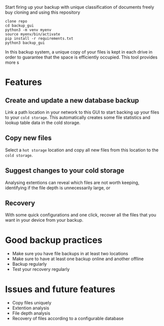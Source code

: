 Start firing up your backup with unique classification of documents freely buy cloning and using this repository

```
clone repo
cd backup_gui
python3 -m venv myenv
source myenv/bin/activate
pip install -r requirements.txt
python3 backup_gui
```

In this backup system, a unique copy of your files is kept in each drive in order to guarantee that the space is efficiently occupied.
This tool provides more s


# Features

## Create and update a new database backup
Link a path location in your network to this GUI to start backing up your files to your ``cold storage``.
This automatically creates some file statistics and lookup table data in the cold storage.

## Copy new files
Select a ``hot storage`` location and copy all new files from this location to the ``cold storage``.

## Suggest changes to your cold storage
Analysing extentions can reveal which files are not worth keeping, identifying if the file depth is unnecessarily large, or 

## Recovery
With some quick configurations and one click, recover all the files that you want in your device from your backup.

# Good backup practices

- Make sure you have file backups in at least two locations
- Make sure to have at least one backup online and another offline
- Backup regularly
- Test your recovery regularly

# Issues and future features

- Copy files uniquely
- Extention analysis
- File depth analysis
- Recovery of files according to a configurable database
